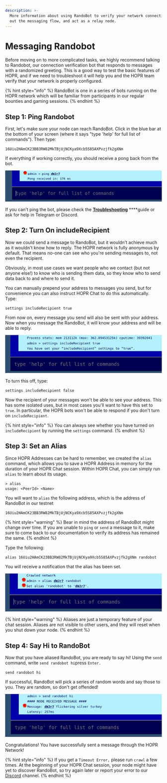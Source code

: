 ```yaml
---
description: >-
  More information about using RandoBot to verify your network connection, test
  out the messaging flow, and act as a relay node.
---
```


# Messaging Randobot

Before moving on to more complicated tasks, we highly recommend talking to Randobot, our connection verification bot that responds to messages with a randomized greeting. This is a good way to test the basic features of HOPR, and if we need to troubleshoot it will help you and the HOPR team verify that your network is properly configured.

{% hint style="info" %}
RandoBot is one in a series of bots running on the HOPR network which will be familiar from participants in our regular bounties and gaming sessions.
{% endhint %}

## Step 1: Ping Randobot

First, let's make sure your node can reach RandoBot. Click in the blue bar at the bottom of your screen \(where it says "type 'help' for full list of commands"\). Then type:

```text
16Uiu2HAmCK23BB3RW82MkTBjUjNCKya9Xcb5S85AXPvzjfk2gXNm
```

If everything if working correctly, you should receive a pong back from the bot.

![](../.gitbook/assets/avado-ping-randobot%20%281%29%20%281%29.png)

If you can't ping the bot, please check the [**Troubleshooting**](../hopr-chat-tutorial/troubleshooting.md) \*\*\*\*guide or ask for help in Telegram or Discord.

## Step 2: Turn On includeRecipient

Now we could send a message to RandoBot, but it wouldn't achieve much as it wouldn't know how to reply. The HOPR network is fully anonymous by default. That means no-one can see who you're sending messages to, not even the recipient.

Obviously, in most use cases we want people who we contact \(but not anyone else!\) to know who is sending them data, so they know who to send data back to and where to send it.

You can manually prepend your address to messages you send, but for convenience you can also instruct HOPR Chat to do this automatically. Type:

```text
settings includeRecipient true
```

From now on, every message you send will also be sent with your address. Now when you message the RandoBot, it will know your address and will be able to reply.

![](../.gitbook/assets/avado-includerecipient%20%281%29%20%281%29.png)

To turn this off, type:

```text
settings includeRecipient false
```

Now the recipient of your messages won't be able to see your address. This has some isolated uses, but in most cases you'll want to have this set to `true`. In particular, the HOPR bots won't be able to respond if you don't turn on `includeRecipient`.

{% hint style="info" %}
You can always see whether you have turned on `includeRecipient` by running the `settings` command.
{% endhint %}

## Step 3: Set an Alias

Since HOPR Addresses can be hard to remember, we created the `alias` command, which allows you to save a HOPR Address in memory for the duration of your HOPR Chat session. Within HOPR Chat, you can simply run `alias` to learn about its usage.

```text
> alias
usage: <PeerId> <Name>
```

You will want to `alias` the following address, which is the address of RandoBot in our testnet

```text
16Uiu2HAmCK23BB3RW82MkTBjUjNCKya9Xcb5S85AXPvzjfk2gXNm
```

{% hint style="warning" %}
Bear in mind the address of RandoBot might change over time. If you are unable to `ping` or `send` a message to it, make sure to come back to our documentation to verify its address has remained the same.
{% endhint %}

Type the following:

```text
alias 16Uiu2HAmCK23BB3RW82MkTBjUjNCKya9Xcb5S85AXPvzjfk2gXNm randobot
```

You will receive a notification that the alias has been set.

![Setting an alias for RandoBot](../.gitbook/assets/avado-alias-randobot%20%281%29%20%281%29.png)

{% hint style="warning" %}
Aliases are just a temporary feature of your chat session. Aliases are not visible to other users, and they will reset when you shut down your node.
{% endhint %}

## Step 4: Say Hi to RandoBot

Now that you have aliased RandoBot, you are ready to say hi! Using the `send` command, write `send randobot hi`press `Enter.`

```text
send randobot hi
```

If successful, RandoBot will pick a series of random words and say those to you. They are random, so don't get offended!

![A message from RandoBot](../.gitbook/assets/avado-message-randobot%20%281%29%20%281%29.png)

Congratulations! You have successfully sent a message through the HOPR Network!

{% hint style="info" %}
If you get a `Timeout Error,` please run `crawl` a few times. At the beginning of your HOPR Chat session, your node might have yet to discover RandoBot, so try again later or report your error to our [Discord](https://discord.gg/5FWSfq7) channel.
{% endhint %}
